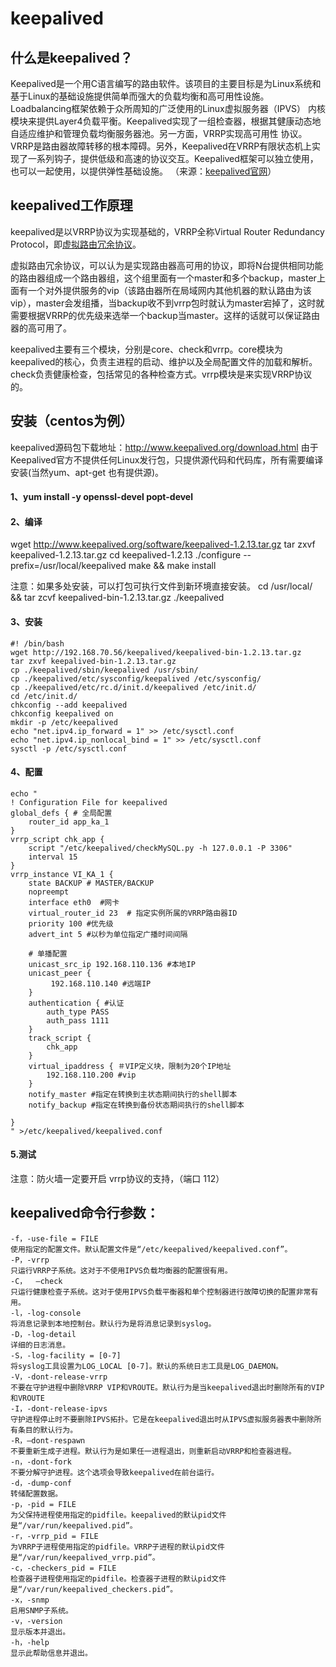 # keepalived 

## 什么是keepalived？
Keepalived是一个用C语言编写的路由软件。该项目的主要目标是为Linux系统和基于Linux的基础设施提供简单而强大的负载均衡和高可用性设施。Loadbalancing框架依赖于众所周知的广泛使用的Linux虚拟服务器（IPVS） 内核模块来提供Layer4负载平衡。Keepalived实现了一组检查器，根据其健康动态地自适应维护和管理负载均衡服务器池。另一方面，VRRP实现高可用性 协议。VRRP是路由器故障转移的根本障碍。另外，Keepalived在VRRP有限状态机上实现了一系列钩子，提供低级和高速的协议交互。Keepalived框架可以独立使用，也可以一起使用，以提供弹性基础设施。
（来源：[keepalived官网](http://www.keepalived.org)）


## keepalived工作原理

keepalived是以VRRP协议为实现基础的，VRRP全称Virtual Router Redundancy Protocol，即[虚拟路由冗余协议](http://en.wikipedia.org/wiki/VRRP)。

虚拟路由冗余协议，可以认为是实现路由器高可用的协议，即将N台提供相同功能的路由器组成一个路由器组，这个组里面有一个master和多个backup，master上面有一个对外提供服务的vip（该路由器所在局域网内其他机器的默认路由为该vip），master会发组播，当backup收不到vrrp包时就认为master宕掉了，这时就需要根据VRRP的优先级来选举一个backup当master。这样的话就可以保证路由器的高可用了。

keepalived主要有三个模块，分别是core、check和vrrp。core模块为keepalived的核心，负责主进程的启动、维护以及全局配置文件的加载和解析。check负责健康检查，包括常见的各种检查方式。vrrp模块是来实现VRRP协议的。

## 安装（centos为例）
 keepalived源码包下载地址：http://www.keepalived.org/download.html
由于Keepalived官方不提供任何Linux发行包，只提供源代码和代码库，所有需要编译安装(当然yum、apt-get 也有提供源)。

#### 1、yum install -y openssl-devel popt-devel

#### 2、编译
wget http://www.keepalived.org/software/keepalived-1.2.13.tar.gz
tar zxvf keepalived-1.2.13.tar.gz 
cd keepalived-1.2.13
./configure --prefix=/usr/local/keepalived
make && make install

注意：如果多处安装，可以打包可执行文件到新环境直接安装。
cd /usr/local/ && tar zcvf keepalived-bin-1.2.13.tar.gz ./keepalived

#### 3、安装
```
#! /bin/bash
wget http://192.168.70.56/keepalived/keepalived-bin-1.2.13.tar.gz
tar zxvf keepalived-bin-1.2.13.tar.gz
cp ./keepalived/sbin/keepalived /usr/sbin/
cp ./keepalived/etc/sysconfig/keepalived /etc/sysconfig/
cp ./keepalived/etc/rc.d/init.d/keepalived /etc/init.d/
cd /etc/init.d/
chkconfig --add keepalived
chkconfig keepalived on
mkdir -p /etc/keepalived
echo "net.ipv4.ip_forward = 1" >> /etc/sysctl.conf
echo "net.ipv4.ip_nonlocal_bind = 1" >> /etc/sysctl.conf
sysctl -p /etc/sysctl.conf
```

#### 4、配置
```
echo "
! Configuration File for keepalived
global_defs { # 全局配置
    router_id app_ka_1
}
vrrp_script chk_app {
    script "/etc/keepalived/checkMySQL.py -h 127.0.0.1 -P 3306"
    interval 15
}
vrrp_instance VI_KA_1 {
    state BACKUP # MASTER/BACKUP
    nopreempt
    interface eth0  #网卡
    virtual_router_id 23  # 指定实例所属的VRRP路由器ID
    priority 100 #优先级
    advert_int 5 #以秒为单位指定广播时间间隔

    # 单播配置
    unicast_src_ip 192.168.110.136 #本地IP
    unicast_peer {
         192.168.110.140 #远端IP
    }
    authentication { #认证
        auth_type PASS
        auth_pass 1111
    }
    track_script {
        chk_app
    }
    virtual_ipaddress { ＃VIP定义块，限制为20个IP地址
        192.168.110.200 #vip
    }
    notify_master #指定在转换到主状态期间执行的shell脚本
    notify_backup #指定在转换到备份状态期间执行的shell脚本

}
" >/etc/keepalived/keepalived.conf
```
#### 5.测试
 注意：防火墙一定要开启 vrrp协议的支持，（端口 112）


## keepalived命令行参数：

    -f，-use-file = FILE
    使用指定的配置文件。默认配置文件是“/etc/keepalived/keepalived.conf”。
    -P，-vrrp
    只运行VRRP子系统。这对于不使用IPVS负载均衡器的配置很有用。
    -C，  –check
    只运行健康检查子系统。这对于使用IPVS负载平衡器和单个控制器进行故障切换的配置非常有用。
    -l，-log-console
    将消息记录到本地控制台。默认行为是将消息记录到syslog。
    -D，-log-detail
    详细的日志消息。
    -S，-log-facility = [0-7]
    将syslog工具设置为LOG_LOCAL [0-7]。默认的系统日志工具是LOG_DAEMON。
    -V，-dont-release-vrrp
    不要在守护进程中删除VRRP VIP和VROUTE。默认行为是当keepalived退出时删除所有的VIP和VROUTE
    -I，-dont-release-ipvs
    守护进程停止时不要删除IPVS拓扑。它是在keepalived退出时从IPVS虚拟服务器表中删除所有条目的默认行为。
    -R，–dont-respawn
    不要重新生成子进程。默认行为是如果任一进程退出，则重新启动VRRP和检查器进程。
    -n，-dont-fork
    不要分解守护进程。这个选项会导致keepalived在前台运行。
    -d，-dump-conf
    转储配置数据。
    -p，-pid = FILE
    为父保持进程使用指定的pidfile。keepalived的默认pid文件是“/var/run/keepalived.pid”。
    -r，-vrrp_pid = FILE
    为VRRP子进程使用指定的pidfile。VRRP子进程的默认pid文件是“/var/run/keepalived_vrrp.pid”。
    -c，-checkers_pid = FILE
    检查器子进程使用指定的pidfile。检查器子进程的默认pid文件是“/var/run/keepalived_checkers.pid”。
    -x，-snmp
    启用S​​NMP子系统。
    -v，-version
    显示版本并退出。
    -h，-help
    显示此帮助信息并退出。
